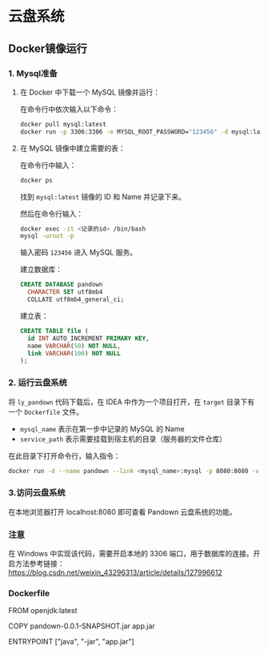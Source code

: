 # 云盘系统

## Docker镜像运行

### 1. Mysql准备

1. 在 Docker 中下载一个 MySQL 镜像并运行：

    在命令行中依次输入以下命令：

    ```sh
    docker pull mysql:latest
    docker run -p 3306:3306 -e MYSQL_ROOT_PASSWORD="123456" -d mysql:latest
    ```

2. 在 MySQL 镜像中建立需要的表：

    在命令行中输入：

    ```sh
    docker ps
    ```

    找到 `mysql:latest` 镜像的 ID 和 Name 并记录下来。

    然后在命令行输入：

    ```sh
    docker exec -it <记录的id> /bin/bash
    mysql -uroot -p
    ```

    输入密码 `123456` 进入 MySQL 服务。

    建立数据库：

    ```sql
    CREATE DATABASE pandown
      CHARACTER SET utf8mb4
      COLLATE utf8mb4_general_ci;
    ```

    建立表：

    ```sql
    CREATE TABLE file (
      id INT AUTO_INCREMENT PRIMARY KEY,
      name VARCHAR(50) NOT NULL,
      link VARCHAR(100) NOT NULL
    );
    ```

### 2. 运行云盘系统

将 `ly_pandown` 代码下载后，在 IDEA 中作为一个项目打开，在 `target` 目录下有一个 `Dockerfile` 文件。

- `mysql_name` 表示在第一步中记录的 MySQL 的 Name
- `service_path` 表示需要挂载到宿主机的目录（服务器的文件仓库）

在此目录下打开命令行，输入指令：

```sh
docker run -d --name pandown --link <mysql_name>:mysql -p 8080:8080 -v <service_path>:/var/lib/postgres pandown:01
```

### 3.访问云盘系统

在本地浏览器打开 localhost:8080 即可查看 Pandown 云盘系统的功能。

### 注意

在 Windows 中实现该代码，需要开启本地的 3306 端口，用于数据库的连接。开启方法参考链接：https://blog.csdn.net/weixin_43296313/article/details/127996612

### Dockerfile
FROM openjdk:latest

COPY pandown-0.0.1-SNAPSHOT.jar app.jar

ENTRYPOINT ["java", "-jar", "app.jar"]
    
    
    
